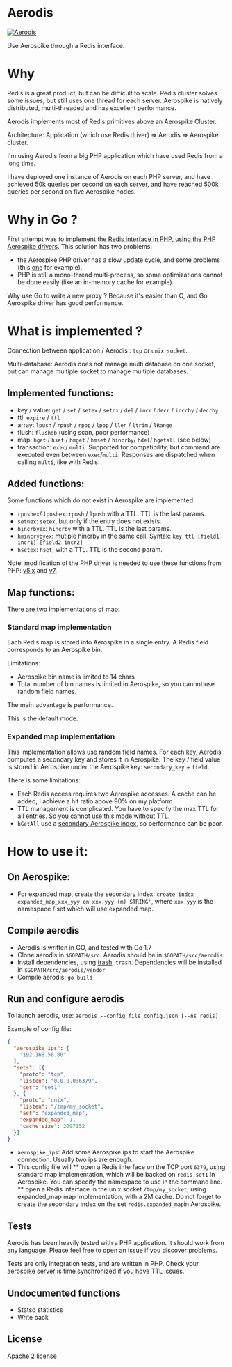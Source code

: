 # Aerodis

[![Aerodis](https://goreportcard.com/badge/github.com/bpaquet/aerodis)](https://goreportcard.com/report/github.com/bpaquet/aerodis)

Use Aerospike through a Redis interface.

# Why

Redis is a great product, but can be difficult to scale.
Redis cluster solves some issues, but still uses one thread for each server.
Aerospike is natively distributed, multi-threaded and has excellent performance.

Aerodis implements most of Redis primitives above an Aerospike Cluster.

Architecture: Application (which use Redis driver) => Aerodis => Aerospike cluster.

I'm using Aerodis from a big PHP application which have used Redis from a long time.

I have deployed one instance of Aerodis on each PHP server, and have achieved 50k queries per second on each server,
and have reached 500k queries per second on five Aerospike nodes.

# Why in Go ?

First attempt was to implement the [Redis interface in PHP, using the PHP Aerospike drivers](https://github.com/bpaquet/aerospike_redis_php). This solution has two problems:
* the Aerospike PHP driver has a slow update cycle, and some problems (this [one](https://github.com/aerospike/aerospike-client-php/issues/111) for example).
* PHP is still a mono-thread multi-process, so some optimizations cannot be done easily (like an in-memory cache for example).

Why use Go to write a new proxy ? Because it's easier than C, and Go Aerospike driver has good performance.

# What is implemented ?

Connection between application / Aerodis : ``tcp`` or ``unix socket``.

Multi-database: Aerodis does not manage multi database on one socket, but can manage multiple socket to manage multiple databases.

## Implemented functions:
* key / value: ``get`` / ``set`` / ``setex`` / ``setnx`` / ``del`` / ``incr`` / ``decr`` / ``incrby`` / ``decrby``
* ttl: ``expire`` / ``ttl``
* array: ``lpush`` / ``rpush`` / ``rpop`` / ``lpop`` / ``llen`` / ``ltrim`` / ``lRange``
* flush: ``flushdb`` (using scan, poor performance)
* map: ``hget`` / ``hset`` / ``hmget`` / ``hmset`` / ``hincrby``/ ``hdel``/ ``hgetall`` (see below)
* transaction: ``exec``/ ``multi``. Supported for compatibility, but command are executed even between ``exec``/``multi``. Responses are dispatched when calling ``multi``, like with Redis.

## Added functions:

Some functions which do not exist in Aerospike are implemented:
* ``rpushex``/ ``lpushex``: ``rpush`` / ``lpush`` with a TTL. TTL is the last params.
* ``setnex``: ``setex``, but only if the entry does not exists.
* `hincrbyex`: ``hincrby`` with a TTL. TTL is the last params.
* ``hmincrybyex``: mutiple hincrby in the same call. Syntax: ``key ttl [field1 incr1] [field2 incr2]``
* ``hsetex``: ``hset``, with a TTL. TTL is the second param.

Note: modification of the PHP driver is needed to use these functions from PHP: [v5.x](https://github.com/bpaquet/phpredis/tree/2.2.7_patched) and [v7](https://github.com/bpaquet/phpredis/tree/3.0.0_patched).

## Map functions:
There are two implementations of map:

### Standard map implementation

Each Redis map is stored into Aerospike in a single entry. A Redis field corresponds to an Aerospike bin.

Limitations:
* Aerospike bin name is limited to 14 chars
* Total number of bin names is limited in Aerospike, so you cannot use random field names.

The main advantage is performance.

This is the default mode.

### Expanded map implementation

This implementation allows use random field names. For each key, Aerodis computes a secondary key and stores it in Aerospike.
The key / field value is stored in Aerospike under the Aerospike key: ``secondary_key`` + ``field``.

There is some limitations:
* Each Redis access requires two Aerospike accesses. A cache can be added, I achieve a hit ratio above 90% on my platform.
* TTL management is complicated. You have to specify the max TTL for all entries. So you cannot use this mode without TTL.
* ``hGetAll`` use a [secondary Aerospike index](http://www.aerospike.com/docs/architecture/secondary-index.html), so performance can be poor.

# How to use it:

## On Aerospike:

* For expanded map, create the secondary index: ``create index expanded_map_xxx_yyy on xxx.yyy (m) STRING'``,
where ``xxx.yyy`` is the namespace / set which will use expanded map.

## Compile aerodis

* Aerodis is written in GO, and tested with Go 1.7
* Clone aerodis in ``$GOPATH/src``. Aerodis should be in ``$GOPATH/src/aerodis``.
* Install dependencies, using [trash](https://github.com/rancher/trash): ``trash``.
Dependencies will be installed in ``$GOPATH/src/aerodis/vendor``
* Compile aerodis: ``go build``

## Run and configure aerodis

To launch aerodis, use: ``aerodis --config_file config.json [--ns redis]``.

Example of config file:
````json
{
  "aerospike_ips": [
    "192.168.56.80"
  ],
  "sets": [{
    "proto": "tcp",
    "listen": "0.0.0.0:6379",
    "set": "set1"
  }, {
    "proto": "unix",
    "listen": "/tmp/my_socket",
    "set": "expanded_map",
    "expanded_map": 1,
    "cache_size": 2097152
  }]
}
````

* ``aerospike_ips``: Add some Aerospike ips to start the Aerospike connection. Usually two ips are enough.
* This config file will
** open a Redis interface on the TCP port ``6379``, using standard map implementation,
which will be backed on ``redis.set1`` in Aerospike.
You can specify the namespace to use in the command line.
** open a Redis interface in the unix socket ``/tmp/my_socket``, using expanded_map map implementation, with a 2M cache.
Do not forget to create the secondary index on the set ``redis.expanded_map``in Aerospike.

## Tests

Aerodis has been heavily tested with a PHP application. It should work from any language.
Please feel free to open an issue if you discover problems.

Tests are only integration tests, and are written in PHP. Check your aerospike server is
time synchronized if you hqve TTL issues.

## Undocumented functions

* Statsd statistics
* Write back

## License

[Apache 2 license](license.txt)












